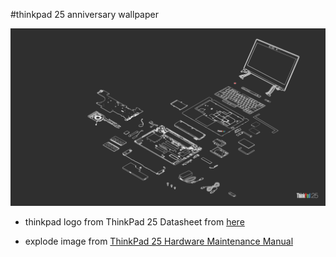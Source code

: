 #thinkpad 25 anniversary wallpaper

![wallpaper](tp25Wallpaper_1920x1080_FHD.png)

- thinkpad logo from ThinkPad 25 Datasheet from [here](https://forums.lenovo.com/t5/ThinkPad-T25-Anniversary-Edition/ThinkPad-25-Datasheet/td-p/3829013)

- explode image from [ThinkPad 25 Hardware Maintenance Manual](https://download.lenovo.com/pccbbs/mobiles_pdf/tp25_hmm_sp40j66019.pdf)